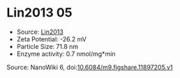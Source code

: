 <a name="material" />

# Lin2013 05
<script type="application/ld+json">
  {
    "@context": "https://schema.org/",
    "@type": "ChemicalSubstance",
    "@id": "https://egonw.github.io/nanowiki/nanowiki452.html#material",
    "http://purl.org/dc/terms/conformsTo":
      {
        "@type": "CreativeWork",
        "@id": "https://bioschemas.org/profiles/ChemicalSubstance/0.4-RELEASE/"
      },
    "identfier": "452",
    "name": "Lin2013 05",
    "url": "https://egonw.github.io/nanowiki/nanowiki452.html#material",
    "sameAs": "http://127.0.0.1/mediawiki/index.php/Special:URIResolver/Lin2013_05"
  }
</script>


* Source: [Lin2013](articleLin2013.md)
* Zeta Potential: -26.2 mV
* Particle Size: 71.8 nm
* Enzyme activity: 0.7 nmol/mg*min


Source: NanoWiki 6, doi:[10.6084/m9.figshare.11897205.v1](https://doi.org/10.6084/m9.figshare.11897205.v1)
